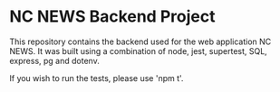 # NC NEWS Backend Project

This repository contains the backend used for the web application NC NEWS. It was built using a combination of node, jest, supertest, SQL, express, pg and dotenv.

If you wish to run the tests, please use 'npm t'.
